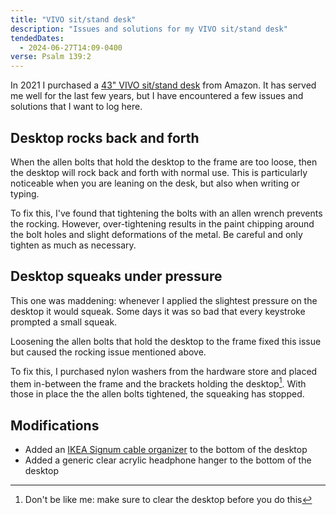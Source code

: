 ```yaml
---
title: "VIVO sit/stand desk"
description: "Issues and solutions for my VIVO sit/stand desk"
tendedDates:
  - 2024-06-27T14:09-0400
verse: Psalm 139:2
---
```


In 2021 I purchased a
[43" VIVO sit/stand desk](https://vivo-us.com/collections/most-popular-standing-desks/products/desk-kit-b04b)
from Amazon. It has served me well for the last few years, but I have
encountered a few issues and solutions that I want to log here.

## Desktop rocks back and forth

When the allen bolts that hold the desktop to the frame are too loose, then the
desktop will rock back and forth with normal use. This is particularly
noticeable when you are leaning on the desk, but also when writing or typing.

To fix this, I've found that tightening the bolts with an allen wrench prevents
the rocking. However, over-tightening results in the paint chipping around the
bolt holes and slight deformations of the metal. Be careful and only tighten as
much as necessary.

## Desktop squeaks under pressure

This one was maddening: whenever I applied the slightest pressure on the desktop
it would squeak. Some days it was so bad that every keystroke prompted a small
squeak.

Loosening the allen bolts that hold the desktop to the frame fixed this issue
but caused the rocking issue mentioned above.

To fix this, I purchased nylon washers from the hardware store and placed them
in-between the frame and the brackets holding the desktop[^1]. With those in
place the the allen bolts tightened, the squeaking has stopped.

## Modifications

- Added an
  [IKEA Signum cable organizer](https://www.ikea.com/us/en/p/signum-cable-management-horizontal-silver-color-30200253/)
  to the bottom of the desktop
- Added a generic clear acrylic headphone hanger to the bottom of the desktop

[^1]: Don't be like me: make sure to clear the desktop before you do this
